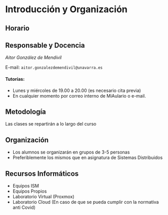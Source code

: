 # Introducción y Organización

## Horario


## Responsable y Docencia

*Aitor González de Mendívil*

E-mail: `aitor.gonzalezdemendivil@unavarra.es`

#### Tutorías:
* Lunes y miércoles de 19.00 a 20.00 (es necesario cita previa)
* En cualquier momento por correo interno de MiAulario o e-mail.

## Metodología

Las clases se repartirán a lo largo del curso

## Organización

* Los alumnos se organizarán en grupos de 3-5 personas
* Preferiblemente los mismos que en asignatura de Sistemas Distribuidos

## Recursos Informáticos

* Equipos ISM
* Equipos Propios
* Laboratorio Virtual (Proxmox)
* Laboratorio Cloud (En caso de que se pueda cumplir con la normativa anti Covid)
